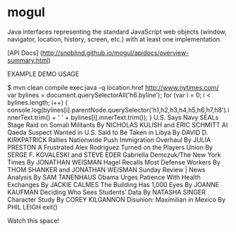 mogul
=====

Java interfaces representing the standard JavaScript web objects (window, navigator, location, history, screen, etc.) with at least one implementation.

[API Docs] (http://snoblind.github.io/mogul/apidocs/overview-summary.html)

EXAMPLE DEMO USAGE

$ mvn clean compile exec:java -q
location.href
http://www.nytimes.com/
var bylines = document.querySelectorAll('h6.byline');
for (var i = 0; i < bylines.length; i++) { console.log(bylines[i].parentNode.querySelector('h1,h2,h3,h4,h5,h6,h7,h8').innerText.trim() + ' ' + bylines[i].innerText.trim()); }
U.S. Says Navy SEALs Stage Raid on Somali Militants By NICHOLAS KULISH and ERIC SCHMITT
Al Qaeda Suspect Wanted in U.S. Said to Be Taken in Libya By DAVID D. KIRKPATRICK
Rallies Nationwide Push Immigration Overhaul By JULIA PRESTON
A Frustrated Alex Rodriguez Turned on the Players Union By SERGE F. KOVALESKI and STEVE EDER
Gabriella Demczuk/The New York Times By JONATHAN WEISMAN
Hagel Recalls Most Defense Workers By THOM SHANKER and JONATHAN WEISMAN
Sunday Review | News Analysis By SAM TANENHAUS
Obama Urges Patience With Health Exchanges By JACKIE CALMES
The Building Has 1,000 Eyes By JOANNE KAUFMAN
Deciding Who Sees Students’ Data By NATASHA SINGER
Character Study By COREY KILGANNON
Disunion: Maximilian in Mexico By PHIL LEIGH
exit()

Watch this space!

